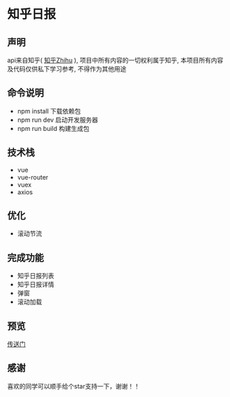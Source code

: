 # 知乎日报

## 声明
api来自知乎( [知乎Zhihu](http://www.zhihu.com/) ), 项目中所有内容的一切权利属于知乎, 本项目所有内容及代码仅供私下学习参考, 不得作为其他用途

## 命令说明

+ npm install 下载依赖包
+ npm run dev 启动开发服务器
+ npm run build 构建生成包

## 技术栈

+ vue
+ vue-router
+ vuex
+ axios

## 优化

+ 滚动节流

## 完成功能

+ 知乎日报列表
+ 知乎日报详情
+ 弹窗
+ 滚动加载

## 预览

[传送门](https://ymblog.github.io/daily-zhihu/dist)

## 感谢
喜欢的同学可以顺手给个star支持一下，谢谢！！